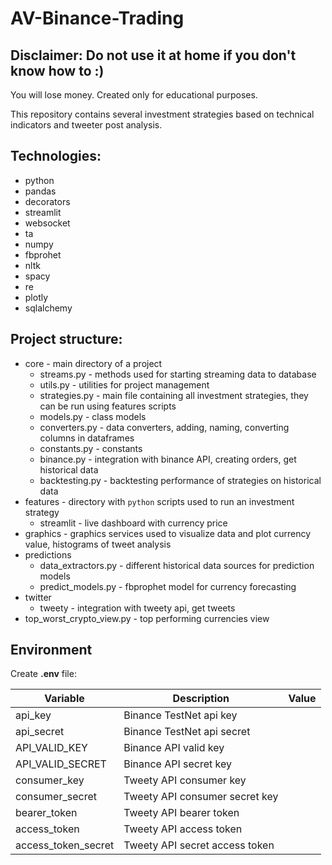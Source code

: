 # AV-Binance-Trading
## Disclaimer: Do not use it at home if you don't know how to :)
You will lose money. Created only for educational purposes.


This repository contains several investment strategies based on technical indicators and tweeter post analysis.  

## Technologies:
* python
* pandas
* decorators
* streamlit
* websocket
* ta 
* numpy
* fbprohet
* nltk
* spacy
* re
* plotly
* sqlalchemy



## Project structure:

* core - main directory of a project
  * streams.py - methods used for starting streaming data to database
  * utils.py - utilities for project management
  * strategies.py - main file containing all investment strategies, they can be run using features scripts
  * models.py - class models
  * converters.py - data converters, adding, naming, converting columns in dataframes
  * constants.py - constants
  * binance.py - integration with binance API, creating orders, get historical data
  * backtesting.py - backtesting performance of strategies on historical data
* features - directory with `python` scripts used to run an investment strategy 
  * streamlit - live dashboard with currency price
* graphics - graphics services used to visualize data and plot currency value, histograms of tweet analysis
* predictions
  * data_extractors.py - different historical data sources for prediction models
  * predict_models.py - fbprophet model for currency forecasting
* twitter
  * tweety - integration with tweety api, get tweets
* top_worst_crypto_view.py - top performing currencies view

## Environment
Create **.env** file:

| **Variable**             | **Description**                | **Value** |
|--------------------------|--------------------------------|-----------|
| api_key                  | Binance TestNet api key        |           |
| api_secret               | Binance TestNet api secret     |           |
| API_VALID_KEY            | Binance API valid key          |           |
| API_VALID_SECRET         | Binance API secret key         |           |
| consumer_key             | Tweety API consumer key        |           |
| consumer_secret          | Tweety API consumer secret key |           |
| bearer_token             | Tweety API bearer token        |           |
| access_token             | Tweety API access token        |           |
| access_token_secret      | Tweety API secret access token |           |


